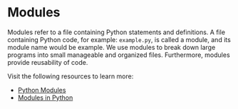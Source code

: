 # Modules

Modules refer to a file containing Python statements and definitions. A file containing Python code, for example: `example.py`, is called a module, and its module name would be example. We use modules to break down large programs into small manageable and organized files. Furthermore, modules provide reusability of code.

Visit the following resources to learn more:

- [Python Modules](https://docs.python.org/3/tutorial/modules.html)
- [Modules in Python](https://www.programiz.com/python-programming/modules)
